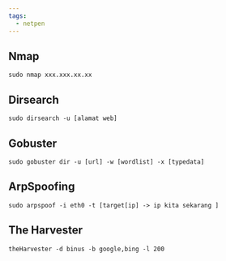 ```yaml
---
tags:
  - netpen
---
```


## Nmap
```
sudo nmap xxx.xxx.xx.xx
```
## Dirsearch
```
sudo dirsearch -u [alamat web]
```
## Gobuster
```
sudo gobuster dir -u [url] -w [wordlist] -x [typedata]
```
## ArpSpoofing
```
sudo arpspoof -i eth0 -t [target[ip] -> ip kita sekarang ] 
```
## The Harvester
```
theHarvester -d binus -b google,bing -l 200 
```
